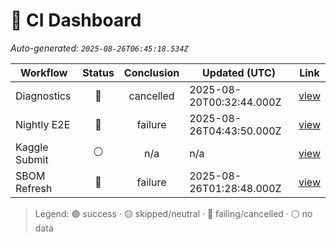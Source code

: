 # 🚦 CI Dashboard

_Auto-generated: `2025-08-26T06:45:18.534Z`_

| Workflow | Status | Conclusion | Updated (UTC) | Link |
|---|:---:|:---:|---|---|
| Diagnostics | 🔴 | cancelled | 2025-08-20T00:32:44.000Z | [view](https://github.com/bartytime4life/ArielSensorArray/actions/runs/17085098246) |
| Nightly E2E | 🔴 | failure | 2025-08-26T04:43:50.000Z | [view](https://github.com/bartytime4life/ArielSensorArray/actions/runs/17228140376) |
| Kaggle Submit | ⚪ | n/a | n/a | [view]( ) |
| SBOM Refresh | 🔴 | failure | 2025-08-26T01:28:48.000Z | [view](https://github.com/bartytime4life/ArielSensorArray/actions/runs/17225274875) |

> Legend: 🟢 success · 🟡 skipped/neutral · 🔴 failing/cancelled · ⚪ no data